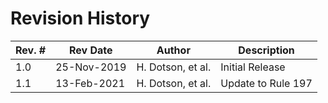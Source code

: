 # Revision History

| **Rev. #** | **Rev Date** | **Author** | **Description** | 
|------------|--------------|------------|-----------------| 
| 1.0 | 25-Nov-2019 | H. Dotson, et al. | Initial Release | 
| 1.1 | 13-Feb-2021 | H. Dotson, et al. | Update to Rule 197 | 